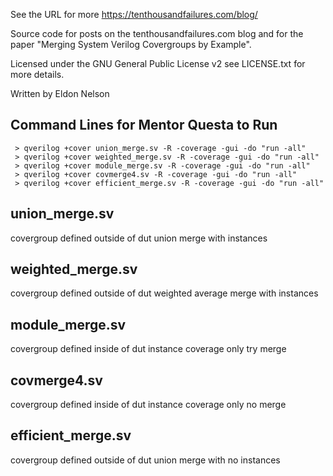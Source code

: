 See the URL for more
<https://tenthousandfailures.com/blog/>

Source code for posts on the tenthousandfailures.com blog and for the paper "Merging System Verilog Covergroups by Example".

Licensed under the GNU General Public License v2 see LICENSE.txt for more details.

Written by Eldon Nelson

## Command Lines for Mentor Questa to Run
```shell
 > qverilog +cover union_merge.sv -R -coverage -gui -do "run -all"
 > qverilog +cover weighted_merge.sv -R -coverage -gui -do "run -all"
 > qverilog +cover module_merge.sv -R -coverage -gui -do "run -all"
 > qverilog +cover covmerge4.sv -R -coverage -gui -do "run -all"
 > qverilog +cover efficient_merge.sv -R -coverage -gui -do "run -all"
```

## union_merge.sv
covergroup defined outside of dut union merge with instances

## weighted_merge.sv
covergroup defined outside of dut weighted average merge with instances

## module_merge.sv
covergroup defined inside of dut instance coverage only try merge

## covmerge4.sv
covergroup defined inside of dut instance coverage only no merge

## efficient_merge.sv
covergroup defined outside of dut union merge with no instances

